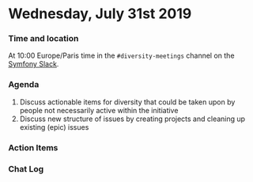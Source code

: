 # Wednesday, July 31st 2019

### Time and location
At 10:00 Europe/Paris time in the `#diversity-meetings` channel on the [Symfony Slack][slack].

### Agenda
1) Discuss actionable items for diversity that could be taken upon by people not necessarily active within the initiative
2) Discuss new structure of issues by creating projects and cleaning up existing (epic) issues

### Action Items

### Chat Log


[slack]: https://symfony.com/slack
